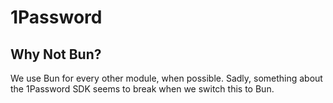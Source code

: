 # 1Password

## Why Not Bun?

We use Bun for every other module, when possible. Sadly, something about the 1Password SDK seems to break when we switch this to Bun.
